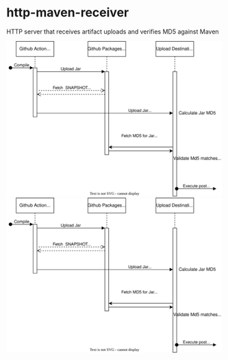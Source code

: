 # http-maven-receiver
HTTP server that receives artifact uploads and verifies MD5 against Maven

![Request Flow](./requests.drawio.svg)
<img src="./requests.drawio.svg">
